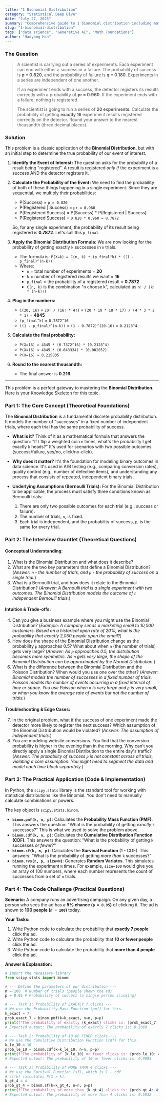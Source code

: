 ```yaml
---
title: "1 Bionomial Distribution"
category: "Statistical Deep Dive"
date: "July 27, 2025"
summary: "Comprehensive guide to 1 bionomial distribution including mathematical foundations, statistical theory, and practical applications in data science."
slug: "1-bionomial-distribution"
tags: ["data science", "Generative AI", "Math Foundations"]
author: "Haoyang Han"
---
```


### The Question

> A scientist is carrying out a series of experiments. Each experiment can end with either a success or a failure. The probability of success is **p = 0.820**, and the probability of failure is **q = 0.180**. Experiments in a series are independent of one another.
>
> If an experiment ends with a success, the detector registers its results correctly with a probability of **pr = 0.960**. If the experiment ends with a failure, nothing is registered.
>
> The scientist is going to run a series of **20 experiments**. Calculate the probability of getting **exactly 16** experiment results registered correctly on the detector. Round your answer to the nearest thousandth (three decimal places).

### Solution

This problem is a classic application of the **Binomial Distribution**, but with an initial step to determine the true probability of our event of interest.

1.  **Identify the Event of Interest:** The question asks for the probability of a result being "registered". A result is registered *only if* the experiment is a success AND the detector registers it.

2.  **Calculate the Probability of the Event:** We need to find the probability of both of these things happening in a single experiment. Since they are sequential, we multiply their probabilities:
    *   P(Success) = `p = 0.820`
    *   P(Registered | Success) = `pr = 0.960`
    *   P(Registered Success) = P(Success) * P(Registered | Success)
    *   P(Registered Success) = `0.820 * 0.960 = 0.7872`

    So, for any single experiment, the probability of its result being registered is **0.7872**. Let's call this `p_final`.

3.  **Apply the Binomial Distribution Formula:** We are now looking for the probability of getting exactly `k` successes in `n` trials.
    *   The formula is: `P(X=k) = C(n, k) * (p_final^k) * ((1 - p_final)^(n-k))`
    *   Where:
        *   `n` = total number of experiments = **20**
        *   `k` = number of registered results we want = **16**
        *   `p_final` = the probability of a registered result = **0.7872**
        *   `C(n, k)` is the combination "n choose k", calculated as `n! / (k! * (n-k)!)`

4.  **Plug in the numbers:**
    *   `C(20, 16)` = `20! / (16! * 4!)` = `(20 * 19 * 18 * 17) / (4 * 3 * 2 * 1)` = **4845**
    *   `(p_final^k)` = `0.7872^16`
    *   `((1 - p_final)^(n-k))` = `(1 - 0.7872)^(20-16)` = `0.2128^4`

5.  **Calculate the final probability:**
    *   `P(X=16) = 4845 * (0.7872^16) * (0.2128^4)`
    *   `P(X=16) ≈ 4845 * (0.043334) * (0.002052)`
    *   `P(X=16) ≈ 0.215835`

6.  **Round to the nearest thousandth:**
    *   The final answer is **0.216**.

---

This problem is a perfect gateway to mastering the **Binomial Distribution**. Here is your Knowledge Skeleton for this topic.

### **Part 1: The Core Concept (Theoretical Foundations)**

The **Binomial Distribution** is a fundamental discrete probability distribution. It models the number of "successes" in a fixed number of independent trials, where each trial has the same probability of success.

*   **What is it?** Think of it as a mathematical formula that answers the question: "If I flip a weighted coin `n` times, what's the probability I get exactly `k` heads?" It's used for scenarios with two possible outcomes (success/failure, yes/no, click/no-click).

*   **Why does it matter?** It's the foundation for modeling binary outcomes in data science. It's used in A/B testing (e.g., comparing conversion rates), quality control (e.g., number of defective items), and understanding any process that consists of repeated, independent binary trials.

*   **Underlying Assumptions (Bernoulli Trials):** For the Binomial Distribution to be applicable, the process must satisfy three conditions known as Bernoulli trials:
    1.  There are only two possible outcomes for each trial (e.g., success or failure).
    2.  The number of trials, `n`, is fixed.
    3.  Each trial is independent, and the probability of success, `p`, is the same for every trial.

### **Part 2: The Interview Gauntlet (Theoretical Questions)**

#### **Conceptual Understanding:**

1.  What is the Binomial Distribution and what does it describe?
2.  What are the two key parameters that define a Binomial Distribution? (*Answer: `n` - the number of trials, and `p` - the probability of success on a single trial.*)
3.  What is a Bernoulli trial, and how does it relate to the Binomial Distribution? (*Answer: A Bernoulli trial is a single experiment with two outcomes. The Binomial Distribution models the outcome of `n` independent Bernoulli trials.*)

#### **Intuition & Trade-offs:**

4.  Can you give a business example where you might use the Binomial Distribution? (*Example: A company sends a marketing email to 10,000 customers. Based on a historical open rate of 20%, what is the probability that exactly 2,050 people open the email?*)
5.  How does the shape of the Binomial Distribution change as the probability `p` approaches 0.5? What about when `n` (the number of trials) gets very large? (*Answer: As `p` approaches 0.5, the distribution becomes more symmetric. As `n` gets very large, the shape of the Binomial Distribution can be approximated by the Normal Distribution.*)
6.  What is the difference between the Binomial Distribution and the Poisson Distribution? When would you use one over the other? (*Answer: Binomial models the number of successes in a fixed number of trials. Poisson models the number of events occurring in a fixed interval of time or space. You use Poisson when `n` is very large and `p` is very small, or when you know the average rate of events but not the number of trials.*)

#### **Troubleshooting & Edge Cases:**

7.  In the original problem, what if the success of one experiment made the detector more likely to register the next success? Which assumption of the Binomial Distribution would be violated? (*Answer: The assumption of independent trials.*)
8.  You are modeling website conversions. You find that the conversion probability is higher in the evening than in the morning. Why can't you directly apply a single Binomial Distribution to the entire day's traffic? (*Answer: The probability of success `p` is not constant across all trials, violating a core assumption. You might need to segment the data and model each time block separately.*)

### **Part 3: The Practical Application (Code & Implementation)**

In Python, the `scipy.stats` library is the standard tool for working with statistical distributions like the Binomial. You don't need to manually calculate combinations or powers.

The key object is `scipy.stats.binom`.

*   **`binom.pmf(k, n, p)`**: Calculates the **Probability Mass Function (PMF)**. This answers the question: "What is the probability of getting *exactly* `k` successes?" This is what we used to solve the problem above.
*   **`binom.cdf(k, n, p)`**: Calculates the **Cumulative Distribution Function (CDF)**. This answers the question: "What is the probability of getting `k` successes *or fewer*?"
*   **`binom.sf(k, n, p)`**: Calculates the **Survival Function** (1 - CDF). This answers: "What is the probability of getting *more than* `k` successes?"
*   **`binom.rvs(n, p, size=N)`**: Generates **Random Variates**. This simulates running the experiment `N` times. For example, `size=100` would give you an array of 100 numbers, where each number represents the count of successes from a set of `n` trials.

### **Part 4: The Code Challenge (Practical Questions)**

**Scenario:** A company runs an advertising campaign. On any given day, a person who sees the ad has a **5% chance (`p = 0.05`)** of clicking it. The ad is shown to **100 people (`n = 100`)** today.

**Your Tasks:**

1.  Write Python code to calculate the probability that **exactly 7 people** click the ad.
2.  Write Python code to calculate the probability that **10 or fewer people** click the ad.
3.  Write Python code to calculate the probability that **more than 4 people** click the ad.

**Answer & Explanation:**

```python
# Import the necessary library
from scipy.stats import binom

# --- Define the parameters of our distribution ---
n = 100  # Number of trials (people shown the ad)
p = 0.05 # Probability of success (a single person clicking)

# --- Task 1: Probability of EXACTLY 7 clicks ---
# We use the Probability Mass Function (pmf) for this.
k_exact = 7
prob_exact_7 = binom.pmf(k=k_exact, n=n, p=p)
print(f"The probability of exactly {k_exact} clicks is: {prob_exact_7:.4f}")
# Expected output: The probability of exactly 7 clicks is: 0.1060

# --- Task 2: Probability of 10 OR FEWER clicks ---
# We use the Cumulative Distribution Function (cdf) for this.
k_le_10 = 10
prob_le_10 = binom.cdf(k=k_le_10, n=n, p=p)
print(f"The probability of {k_le_10} or fewer clicks is: {prob_le_10:.4f}")
# Expected output: The probability of 10 or fewer clicks is: 0.9885

# --- Task 3: Probability of MORE THAN 4 clicks ---
# We use the Survival Function (sf), which is 1 - cdf.
# sf(k) calculates P(X > k).
k_gt_4 = 4
prob_gt_4 = binom.sf(k=k_gt_4, n=n, p=p)
print(f"The probability of more than {k_gt_4} clicks is: {prob_gt_4:.4f}")
# Expected output: The probability of more than 4 clicks is: 0.5832
```